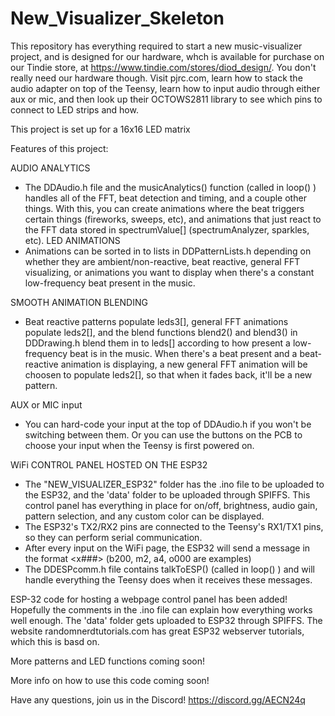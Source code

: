 # New_Visualizer_Skeleton
This repository has everything required to start a new music-visualizer project, and is designed for our hardware, whch is available for purchase on our Tindie store, at https://www.tindie.com/stores/diod_design/. You don't really need our hardware though. Visit pjrc.com, learn how to stack the audio adapter on top of the Teensy, learn how to input audio through either aux or mic, and then look up their OCTOWS2811 library to see which pins to connect to LED strips and how.

This project is set up for a 16x16 LED matrix

Features of this project:

AUDIO ANALYTICS
 - The DDAudio.h file and the musicAnalytics() function (called in loop() ) handles all of the FFT, beat detection and timing, and a couple other things. With this, you can create animations where the beat triggers certain things (fireworks, sweeps, etc), and animations that just react to the FFT data stored in spectrumValue[] (spectrumAnalyzer, sparkles, etc).
 LED ANIMATIONS
 - Animations can be sorted in to lists in DDPatternLists.h depending on whether they are ambient/non-reactive, beat reactive, general FFT visualizing, or animations you want to display when there's a constant low-frequency beat present in the music.
 
 SMOOTH ANIMATION BLENDING
 - Beat reactive patterns populate leds3[], general FFT animations populate leds2[], and the blend functions blend2() and blend3() in DDDrawing.h blend them in to leds[] according to how present a low-frequency beat is in the music. When there's a beat present and a beat-reactive animation is displaying, a new general FFT animation will be choosen to populate leds2[], so that when it fades back, it'll be a new pattern.
 
AUX or MIC input
 - You can hard-code your input at the top of DDAudio.h if you won't be switching between them. Or you can use the buttons on the PCB to choose your input when the Teensy is first powered on.
 
WiFi CONTROL PANEL HOSTED ON THE ESP32
 - The "NEW_VISUALIZER_ESP32" folder has the .ino file to be uploaded to the ESP32, and the 'data' folder to be uploaded through SPIFFS. This control panel has everything in place for on/off, brightness, audio gain, pattern selection, and any custom color can be displayed.
 - The ESP32's TX2/RX2 pins are connected to the Teensy's RX1/TX1 pins, so they can perform serial communication.
 - After every input on the WiFi page, the ESP32 will send a message in the format <x###> (b200, m2, a4, o000 are examples)
 - The DDESPcomm.h file contains talkToESP() (called in loop() ) and will handle everything the Teensy does when it receives these messages.

ESP-32 code for hosting a webpage control panel has been added! Hopefully the comments in the .ino file can explain how everything works well enough. The 'data' folder gets uploaded to ESP32 through SPIFFS. The website randomnerdtutorials.com has great ESP32 webserver tutorials, which this is basd on.

More patterns and LED functions coming soon!

More info on how to use this code coming soon!

Have any questions, join us in the Discord! https://discord.gg/AECN24q
